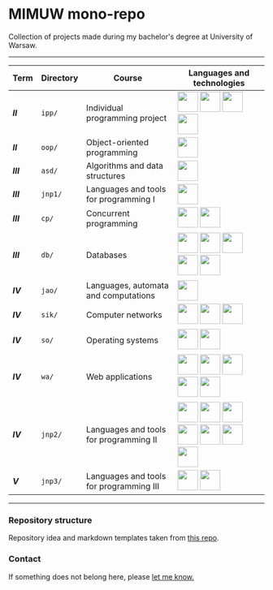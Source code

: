 # MIMUW mono-repo

Collection of projects made during my bachelor's degree at University of Warsaw.

---

| Term      | Directory | Course                                  | Languages and technologies                                                                                                                                                                                                                                                                                                                                                                                                                                                                                                                                                                                                                                                                                                                                                                                                               |
|-----------|-----------|-----------------------------------------|------------------------------------------------------------------------------------------------------------------------------------------------------------------------------------------------------------------------------------------------------------------------------------------------------------------------------------------------------------------------------------------------------------------------------------------------------------------------------------------------------------------------------------------------------------------------------------------------------------------------------------------------------------------------------------------------------------------------------------------------------------------------------------------------------------------------------------------|
| **_II_**  | `ipp/`    | Individual programming project          | <img src="https://cdn.jsdelivr.net/gh/devicons/devicon/icons/c/c-original.svg" width="40" height="40" /> <img src="https://cdn.jsdelivr.net/gh/devicons/devicon/icons/cmake/cmake-original.svg" width="40" height="40"/> <img src="https://cdn.jsdelivr.net/gh/devicons/devicon/icons/git/git-original.svg" width="40" height="40" /> <img src="https://cdn.jsdelivr.net/gh/devicons/devicon/icons/bash/bash-original.svg" width=40 height=40 />                                                                                                                                                                                                                                                                                                                                                                                         |
| **_II_**  | `oop/`    | Object-oriented programming             | <img src="https://cdn.jsdelivr.net/gh/devicons/devicon/icons/java/java-original.svg" width="40" height="40" />                                                                                                                                                                                                                                                                                                                                                                                                                                                                                                                                                                                                                                                                                                                           |
| **_III_** | `asd/`    | Algorithms and data structures          | <img src="https://cdn.jsdelivr.net/gh/devicons/devicon/icons/cplusplus/cplusplus-original.svg" width="40" height="40" />                                                                                                                                                                                                                                                                                                                                                                                                                                                                                                                                                                                                                                                                                                                 |
| **_III_** | `jnp1/`   | Languages and tools for programming I   | <img src="https://cdn.jsdelivr.net/gh/devicons/devicon/icons/cplusplus/cplusplus-original.svg" width="40" height="40" />                                                                                                                                                                                                                                                                                                                                                                                                                                                                                                                                                                                                                                                                                                                 |
| **_III_** | `cp/`     | Concurrent programming                  | <img src="https://cdn.jsdelivr.net/gh/devicons/devicon/icons/java/java-original.svg" width="40" height="40" /> <img src="https://cdn.jsdelivr.net/gh/devicons/devicon/icons/c/c-original.svg" width="40" height="40" />                                                                                                                                                                                                                                                                                                                                                                                                                                                                                                                                                                                                                  |
| **_III_** | `db/`     | Databases                               | <img src="https://cdn.jsdelivr.net/gh/devicons/devicon/icons/java/java-original.svg" width="40" height="40" /> <img src="https://cdn.jsdelivr.net/gh/devicons/devicon/icons/spring/spring-original.svg" width="40" height="40"/> <img src="https://cdn.jsdelivr.net/gh/devicons/devicon/icons/mysql/mysql-original.svg" width="40" height="40"/>  <img src="https://cdn.jsdelivr.net/gh/devicons/devicon/icons/oracle/oracle-original.svg" width=40 height=40/> <img src="https://cdn.jsdelivr.net/gh/devicons/devicon/icons/angularjs/angularjs-original.svg" width=40 height=40 />                                                                                                                                                                                                                                                     |
| **_IV_**  | `jao/`    | Languages, automata and computations    | <img src="https://cdn.jsdelivr.net/gh/devicons/devicon/icons/latex/latex-original.svg" width="40" height="40" />                                                                                                                                                                                                                                                                                                                                                                                                                                                                                                                                                                                                                                                                                                                         |
| **_IV_**  | `sik/`    | Computer networks                       | <img src="https://cdn.jsdelivr.net/gh/devicons/devicon/icons/cplusplus/cplusplus-original.svg" width="40" height="40" /> <img src="https://cdn.jsdelivr.net/gh/devicons/devicon/icons/c/c-original.svg" width="40" height="40" /> <img src="https://cdn.jsdelivr.net/gh/devicons/devicon/icons/cmake/cmake-original.svg" width="40" height="40"/>                                                                                                                                                                                                                                                                                                                                                                                                                                                                                        |
| **_IV_**  | `so/`     | Operating systems                       | <img src="https://cdn.jsdelivr.net/gh/devicons/devicon/icons/c/c-original.svg" width="40" height="40" /> <img src="https://cdn.jsdelivr.net/gh/devicons/devicon/icons/bash/bash-original.svg" width=40 height=40 />                                                                                                                                                                                                                                                                                                                                                                                                                                                                                                                                                                                                                      |
| **_IV_**  | `wa/`     | Web applications                        | <img src="https://cdn.jsdelivr.net/gh/devicons/devicon/icons/python/python-original.svg" width=40 height=40 /> <img src="https://cdn.jsdelivr.net/gh/devicons/devicon/icons/django/django-plain.svg" width=40 height=40 /> <img src="https://cdn.jsdelivr.net/gh/devicons/devicon/icons/css3/css3-original.svg" width=40 height=40 /> <img src="https://cdn.jsdelivr.net/gh/devicons/devicon/icons/html5/html5-original.svg" width=40 height=40/> <img src="https://cdn.jsdelivr.net/gh/devicons/devicon/icons/javascript/javascript-original.svg" width=40 height=40 />                                                                                                                                                                                                                                                                 |
| **_IV_**  | `jnp2/`   | Languages and tools for programming II  | <img src="https://cdn.jsdelivr.net/gh/devicons/devicon/icons/java/java-original.svg" width="40" height="40" /> <img src="https://cdn.jsdelivr.net/gh/devicons/devicon/icons/spring/spring-original.svg" width="40" height="40"/> <img src="https://cdn.jsdelivr.net/gh/devicons/devicon/icons/postgresql/postgresql-original.svg" width=40 height=40 /> <img src="https://cdn.jsdelivr.net/gh/devicons/devicon/icons/angularjs/angularjs-original.svg" width=40 height=40 /> <img src="https://cdn.jsdelivr.net/gh/devicons/devicon/icons/docker/docker-original.svg" width=40 height=40 /> <img src="https://cdn.jsdelivr.net/gh/devicons/devicon/icons/kubernetes/kubernetes-plain.svg" width=40 height=40 /> <img src="https://cdn.jsdelivr.net/gh/devicons/devicon/icons/googlecloud/googlecloud-original.svg" width=40 height=40 /> |
| **_V_**   | `jnp3/`   | Languages and tools for programming III | <img src="https://cdn.jsdelivr.net/gh/devicons/devicon/icons/kotlin/kotlin-original.svg" width="40" height="40" />  <img src="https://cdn.jsdelivr.net/gh/devicons/devicon/icons/gradle/gradle-plain.svg" width="40" height="40" />                                                                                                                                                                                                                                                                                                                                                                                                                                                                                                                                                                                                      |

---

### Repository structure

Repository idea and markdown templates taken from [this repo](https://github.com/KimLoanSA/mimuw/tree/main).

### Contact

If something does not belong here, please [let me know.](mailto:hubertmirek@gmail.com)